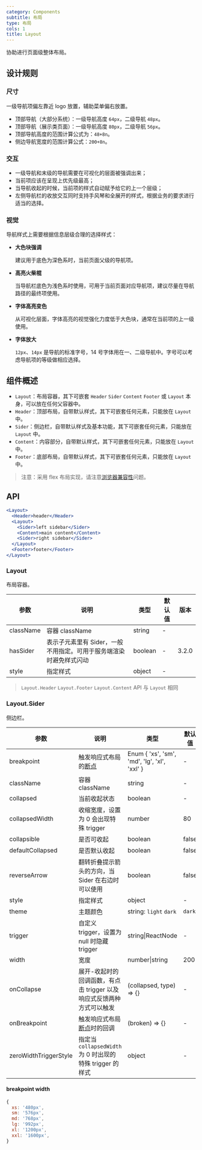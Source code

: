 ```yaml
---
category: Components
subtitle: 布局
type: 布局
cols: 1
title: Layout
---
```


协助进行页面级整体布局。

## 设计规则

### 尺寸

一级导航项偏左靠近 logo 放置，辅助菜单偏右放置。

- 顶部导航（大部分系统）：一级导航高度 `64px`，二级导航 `48px`。
- 顶部导航（展示类页面）：一级导航高度 `80px`，二级导航 `56px`。
- 顶部导航高度的范围计算公式为：`48+8n`。
- 侧边导航宽度的范围计算公式：`200+8n`。

### 交互

- 一级导航和末级的导航需要在可视化的层面被强调出来；
- 当前项应该在呈现上优先级最高；
- 当导航收起的时候，当前项的样式自动赋予给它的上一个层级；
- 左侧导航栏的收放交互同时支持手风琴和全展开的样式，根据业务的要求进行适当的选择。

### 视觉

导航样式上需要根据信息层级合理的选择样式：

- **大色块强调**

  建议用于底色为深色系时，当前页面父级的导航项。

- **高亮火柴棍**

  当导航栏底色为浅色系时使用，可用于当前页面对应导航项，建议尽量在导航路径的最终项使用。

- **字体高亮变色**

  从可视化层面，字体高亮的视觉强化力度低于大色块，通常在当前项的上一级使用。

- **字体放大**

  `12px`、`14px` 是导航的标准字号，14 号字体用在一、二级导航中。字号可以考虑导航项的等级做相应选择。

## 组件概述

- `Layout`：布局容器，其下可嵌套 `Header` `Sider` `Content` `Footer` 或 `Layout` 本身，可以放在任何父容器中。
- `Header`：顶部布局，自带默认样式，其下可嵌套任何元素，只能放在 `Layout` 中。
- `Sider`：侧边栏，自带默认样式及基本功能，其下可嵌套任何元素，只能放在 `Layout` 中。
- `Content`：内容部分，自带默认样式，其下可嵌套任何元素，只能放在 `Layout` 中。
- `Footer`：底部布局，自带默认样式，其下可嵌套任何元素，只能放在 `Layout` 中。

> 注意：采用 flex 布局实现，请注意[浏览器兼容性](http://caniuse.com/#search=flex)问题。

## API

```jsx
<Layout>
  <Header>header</Header>
  <Layout>
    <Sider>left sidebar</Sider>
    <Content>main content</Content>
    <Sider>right sidebar</Sider>
  </Layout>
  <Footer>footer</Footer>
</Layout>
```

### Layout

布局容器。

| 参数 | 说明 | 类型 | 默认值 | 版本 |
| --- | --- | --- | --- | --- |
| className | 容器 className | string | - |  |
| hasSider | 表示子元素里有 Sider，一般不用指定。可用于服务端渲染时避免样式闪动 | boolean | - | 3.2.0 |
| style | 指定样式 | object | - |  |

> `Layout.Header` `Layout.Footer` `Layout.Content` API 与 `Layout` 相同

### Layout.Sider

侧边栏。

| 参数 | 说明 | 类型 | 默认值 | 版本 |
| --- | --- | --- | --- | --- |
| breakpoint | 触发响应式布局的[断点](/components/grid-cn/#Col) | Enum { 'xs', 'sm', 'md', 'lg', 'xl', 'xxl' } | - |  |
| className | 容器 className | string | - |  |
| collapsed | 当前收起状态 | boolean | - |  |
| collapsedWidth | 收缩宽度，设置为 0 会出现特殊 trigger | number | 80 |  |
| collapsible | 是否可收起 | boolean | false |  |
| defaultCollapsed | 是否默认收起 | boolean | false |  |
| reverseArrow | 翻转折叠提示箭头的方向，当 Sider 在右边时可以使用 | boolean | false |  |
| style | 指定样式 | object | - |  |
| theme | 主题颜色 | string: `light` `dark` | `dark` | 3.6.0 |
| trigger | 自定义 trigger，设置为 null 时隐藏 trigger | string\|ReactNode | - |  |
| width | 宽度 | number\|string | 200 |  |
| onCollapse | 展开-收起时的回调函数，有点击 trigger 以及响应式反馈两种方式可以触发 | (collapsed, type) => {} | - |  |
| onBreakpoint | 触发响应式布局[断点](/components/grid#API)时的回调 | (broken) => {} | - | 3.7.0 |
| zeroWidthTriggerStyle | 指定当 `collapsedWidth` 为 0 时出现的特殊 trigger 的样式 | object | - | 3.24.0 |

#### breakpoint width

```js
{
  xs: '480px',
  sm: '576px',
  md: '768px',
  lg: '992px',
  xl: '1200px',
  xxl: '1600px',
}
```
